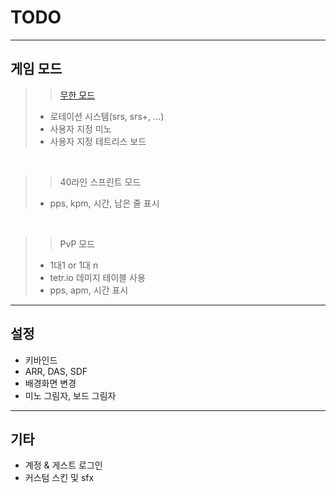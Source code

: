 # TODO

---
## 게임 모드

>> <a href="Gamemode_Infinite.md" target="_self"> 무한 모드 </a>
> - 로테이션 시스템(srs, srs+, ...)
> - 사용자 지정 미노
> - 사용자 지정 테트리스 보드

<br/>

>> 40라인 스프린트 모드
> - pps, kpm, 시간, 남은 줄 표시

<br/>

>> PvP 모드
> - 1대1 or 1대 n
> - tetr.io 데미지 테이블 사용
> - pps, apm, 시간 표시

--- 

## 설정

- 키바인드
- ARR, DAS, SDF
- 배경화면 변경
- 미노 그림자, 보드 그림자

---

## 기타

- 계정 & 게스트 로그인
- 커스텀 스킨 및 sfx
